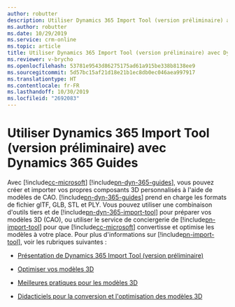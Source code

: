 ```yaml
---
author: robutter
description: Utiliser Dynamics 365 Import Tool (version préliminaire) avec Dynamics 365 Guides
ms.author: robutter
ms.date: 10/29/2019
ms.service: crm-online
ms.topic: article
title: Utiliser Dynamics 365 Import Tool (version préliminaire) avec Dynamics 365 Guides
ms.reviewer: v-brycho
ms.openlocfilehash: 53781e9543d86275175ad61a915be338b8138ee9
ms.sourcegitcommit: 5d57bc15af21d18e21b1ec8db0ec046aea997917
ms.translationtype: HT
ms.contentlocale: fr-FR
ms.lasthandoff: 10/30/2019
ms.locfileid: "2692083"
---
```

# <a name="use-the-dynamics-365-import-tool-preview-with-dynamics-365-guides"></a>Utiliser Dynamics 365 Import Tool (version préliminaire) avec Dynamics 365 Guides

Avec [!include[cc-microsoft](../includes/cc-microsoft.md)] [!include[pn-dyn-365-guides](../includes/pn-dyn-365-guides.md)], vous pouvez créer et importer vos propres composants 3D personnalisés à l'aide de modèles de CAO. [!include[pn-dyn-365-guides](../includes/pn-dyn-365-guides.md)] prend en charge les formats de fichier glTF, GLB, STL et PLY. Vous pouvez utiliser une combinaison d'outils tiers et de [!include[pn-dyn-365-import-tool](../includes/pn-dyn-365-import-tool.md)] pour préparer vos modèles 3D (CAO), ou utiliser le service de conciergerie de [!include[pn-import-tool](../includes/pn-import-tool.md)] pour que [!include[cc-microsoft](../includes/cc-microsoft.md)] convertisse et optimise les modèles à votre place. Pour plus d'informations sur [!include[pn-import-tool](../includes/pn-import-tool.md)], voir les rubriques suivantes :

- [Présentation de Dynamics 365 Import Tool (version préliminaire)](https://docs.microsoft.com/dynamics365/mixed-reality/import-tool/index)

- [Optimiser vos modèles 3D](https://docs.microsoft.com/dynamics365/mixed-reality/import-tool/optimize-models)

- [Meilleures pratiques pour les modèles 3D](https://docs.microsoft.com/dynamics365/mixed-reality/import-tool/best-practices)

- [Didacticiels pour la conversion et l'optimisation des modèles 3D](https://docs.microsoft.com/dynamics365/mixed-reality/import-tool/tutorials-overview)

